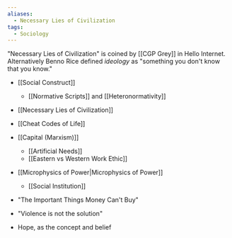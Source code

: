```yaml
---
aliases:
  - Necessary Lies of Civilization
tags:
  - Sociology
---
```

"Necessary Lies of Civilization" is coined by [[CGP Grey]] in Hello Internet. Alternatively Benno Rice defined *ideology* as "something you don't know that you know."
- [[Social Construct]]
	- [[Normative Scripts]] and [[Heteronormativity]]
- [[Necessary Lies of Civilization]]
- [[Cheat Codes of Life]]
- [[Capital (Marxism)]]
	- [[Artificial Needs]]
	- [[Eastern vs Western Work Ethic]]
- [[Microphysics of Power|Microphysics of Power]]
	- [[Social Institution]]

- "The Important Things Money Can't Buy"
- "Violence is not the solution"
- Hope, as the concept and belief